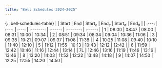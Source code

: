 ```yaml
---
title: "Bell Schedules 2024–2025"
---
```


{: .bell-schedules-table}
|       | Start |  End  | Start$_e$ | End$_e$ | Start$_d$ | End$_d$ |
| :---: | :---: | :---: | :-------: | :-----: | :-------: | :-----: |
|   1   | 08:00 | 08:47 |   08:00   |  08:31  |   10:00   |  10:34  |
|   2   | 08:51 | 09:34 |   08:34   |  09:04  |   10:36   |  11:06  |
|   3   | 09:38 | 10:21 |   09:07   |  09:37  |   11:08   |  11:38  |
|   4   | 10:25 | 11:08 |   09:40   |  10:10  |   11:40   |  12:10  |
|   5   | 11:12 | 11:55 |   10:13   |  10:43  |   12:12   |  12:42  |
|   6   | 11:59 | 12:42 |   10:46   |  11:16  |   12:44   |  13:14  |
|  7L   | 12:46 | 13:16 |   11:19   |  11:49  |   13:16   |  13:46  |
|   8   | 13:20 | 14:03 |   11:52   |  12:22  |   13:48   |  14:18  |
|   9   | 14:07 | 14:50 |   12:25   |  12:55  |   14:20   |  14:50  |
